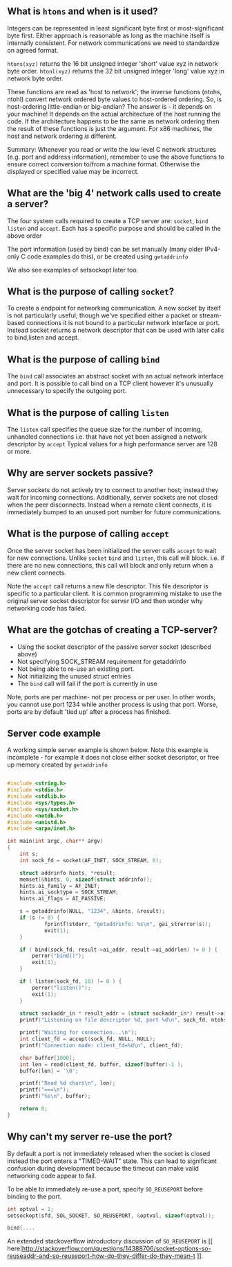 ## What is `htons` and when is it used?

Integers can be represented in least significant byte first or most-significant byte first. Either approach is reasonable as long as the machine itself is internally consistent. For network communications we need to standardize on agreed format.

`htons(xyz)` returns the 16 bit unsigned integer 'short' value xyz in network byte order.
`htonl(xyz)` returns the 32 bit unsigned integer 'long' value xyz in network byte order.

These functions are read as 'host to network'; the inverse functions (ntohs, ntohl) convert network ordered byte values to host-ordered ordering. So, is host-ordering  little-endian or big-endian? The answer is - it depends on your machine! It depends on the actual architecture of the host running the code. If the architecture happens to be the same as network ordering then the result of these functions is just the argument. For x86 machines, the host and network ordering _is_ different.

Summary: Whenever you read or write the low level C network structures (e.g. port and address information), remember to use the above functions to ensure correct conversion to/from a machine format. Otherwise the displayed or specified value may be incorrect.

## What are the 'big 4' network calls used to create a server?

The four system calls required to create a TCP server are: `socket`, `bind` `listen` and `accept`. Each has a specific purpose and should be called in the above order

The port information (used by bind) can be set manually (many older IPv4-only C code examples do this), or be created using `getaddrinfo`

We also see examples of setsockopt later too.

## What is the purpose of calling `socket`?

To create a endpoint for networking communication. A new socket by itself is not particularly useful; though we've specified either a packet or stream-based connections it is not bound to a particular network interface or port. Instead socket returns a network descriptor that can be used with later calls to bind,listen and accept.

## What is the purpose of calling `bind`

The `bind` call associates an abstract socket with an actual network interface and port. It is possible to call bind on a TCP client however it's unusually unnecessary to specify the outgoing port.

## What is the purpose of calling `listen`
The `listen` call specifies the queue size for the number of incoming, unhandled connections i.e. that have not yet been assigned a network descriptor by `accept`
Typical values for a high performance server are 128 or more.

## Why are server sockets passive?
Server sockets do not actively try to connect to another host; instead they wait for incoming connections. Additionally, server sockets are not closed when the peer disconnects. Instead when a remote client connects, it is immediately bumped to an unused port number for future communications.

## What is the purpose of calling `accept`
Once the server socket has been initialized the server calls `accept` to wait for new connections. Unlike `socket` `bind` and `listen`, this call will block. i.e. if there are no new connections, this call will block and only return when a new client connects.

Note the `accept` call returns a new file descriptor. This file descriptor is specific to a particular client. It is common programming mistake to use the original server socket descriptor for server I/O and then wonder why networking code has failed.

## What are the gotchas of creating a TCP-server?

+ Using the socket descriptor of the passive server socket (described above)
+ Not specifying SOCK_STREAM requirement for getaddrinfo
+ Not being able to re-use an existing port.
+ Not initializing the unused struct entries
+ The `bind` call will fail if the port is currently in use

Note, ports are per machine- not per process or per user. In other words,  you cannot use port 1234 while another process is using that port. Worse, ports are by default 'tied up' after a process has finished.


## Server code example
A working simple server example is shown below. Note this example is incomplete - for example it does not close either socket descriptor, or free up memory created by `getaddrinfo`
```C

#include <string.h>
#include <stdio.h>
#include <stdlib.h>
#include <sys/types.h>
#include <sys/socket.h>
#include <netdb.h>
#include <unistd.h>
#include <arpa/inet.h>

int main(int argc, char** argv)
{
    int s;
    int sock_fd = socket(AF_INET, SOCK_STREAM, 0);

    struct addrinfo hints, *result;
    memset(&hints, 0, sizeof(struct addrinfo));
    hints.ai_family = AF_INET;
    hints.ai_socktype = SOCK_STREAM;
    hints.ai_flags = AI_PASSIVE;

    s = getaddrinfo(NULL, "1234", &hints, &result);
    if (s != 0) {
            fprintf(stderr, "getaddrinfo: %s\n", gai_strerror(s));
            exit(1);
    }

    if ( bind(sock_fd, result->ai_addr, result->ai_addrlen) != 0 ) {
        perror("bind()");
        exit(1);
    }

    if ( listen(sock_fd, 10) != 0 ) {
        perror("listen()");
        exit(1);
    }
    
    struct sockaddr_in * result_addr = (struct sockaddr_in*) result->ai_addr;
    printf("Listening on file descriptor %d, port %d\n", sock_fd, ntohs(result_addr->sin_port));

    printf("Waiting for connection...\n");
    int client_fd = accept(sock_fd, NULL, NULL);
    printf("Connection made: client_fd=%d\n", client_fd);

    char buffer[1000];
    int len = read(client_fd, buffer, sizeof(buffer)-1 );
    buffer[len] = '\0';

    printf("Read %d chars\n", len);
    printf("===\n");
    printf("%s\n", buffer);

    return 0;
}
```

## Why can't my server re-use the port?

By default a port is not immediately released when the socket is closed instead the port enters a "TIMED-WAIT" state. This can lead to significant confusion during development because the timeout can make valid networking code appear to fail.

 To be able to immediately re-use a port, specify `SO_REUSEPORT` before binding to the port.
```C
int optval = 1;
setsockopt(sfd, SOL_SOCKET, SO_REUSEPORT, &optval, sizeof(optval));

bind(....
```

An extended stackoverflow introductory discussion of `SO_REUSEPORT` is [[ here|http://stackoverflow.com/questions/14388706/socket-options-so-reuseaddr-and-so-reuseport-how-do-they-differ-do-they-mean-t ]].
